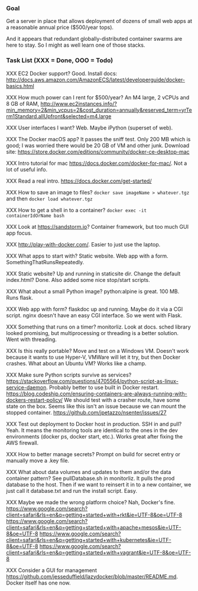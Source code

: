 ### Goal

Get a server in place that allows deployment of dozens of small web apps at a reasonable annual price ($500/year tops).

And it appears that redundant globally-distributed container swarms are here to stay. So I might as well learn one of those stacks.

### Task List (XXX = Done, OOO = Todo)

XXX EC2 Docker support? Good. Install docs: http://docs.aws.amazon.com/AmazonECS/latest/developerguide/docker-basics.html

XXX How much power can I rent for $500/year? An M4 large, 2 vCPUs and 8 GB of RAM, http://www.ec2instances.info/?min_memory=2&min_vcpus=2&cost_duration=annually&reserved_term=yrTerm1Standard.allUpfront&selected=m4.large

XXX User interfaces I want? Web. Maybe iPython (superset of web).

XXX The Docker macOS app? It passes the sniff test. Only 200 MB which is good; I was worried there would be 20 GB of VM and other junk. Download site: https://store.docker.com/editions/community/docker-ce-desktop-mac

XXX Intro tutorial for mac https://docs.docker.com/docker-for-mac/. Not a lot of useful info.

XXX Read a real intro. https://docs.docker.com/get-started/

XXX How to save an image to files? `docker save imageName > whatever.tgz` and then `docker load whatever.tgz`

XXX How to get a shell in to a container? `docker exec -it containerIdOrName bash`

XXX Look at https://sandstorm.io? Container framework, but too much GUI app focus.

XXX http://play-with-docker.com/. Easier to just use the laptop.

XXX What apps to start with? Static website. Web app with a form. SomethingThatRunsRepeatedly.

XXX Static website? Up and running in staticsite dir. Change the default index.html? Done. Also added some nice stop/start scripts.

XXX What about a small Python image? python:alpine is great. 100 MB. Runs flask.

XXX Web app with form? flaskdoc up and running. Maybe do it via a CGI script. nginx doesn't have an easy CGI interface. So we went with Flask.

XXX Something that runs on a timer? monitorliz. Look at docs. sched library looked promising, but multiprocessing or threading is a better solution. Went with threading.

XXX Is this really portable? Move and test on a Windows VM. Doesn't work because it wants to use Hyper-V, VMWare will let it try, but then Docker crashes. What about an Ubuntu VM? Works like a champ.

XXX Make sure Python scripts survive as services? https://stackoverflow.com/questions/4705564/python-script-as-linux-service-daemon. Probably better to use built in Docker restart. https://blog.codeship.com/ensuring-containers-are-always-running-with-dockers-restart-policy/ We should test with a crasher route, have some state on the box. Seems like this isn't an issue because we can mount the stopped container. https://github.com/jpetazzo/nsenter/issues/27

XXX Test out deployment to Docker host in production. SSH in and pull? Yeah. It means the monitoring tools are identical to the ones in the dev environments (docker ps, docker start, etc.). Works great after fixing the AWS firewall.

XXX How to better manage secrets? Prompt on build for secret entry or manually move a .key file.

XXX What about data volumes and updates to them and/or the data container pattern? See pullDatabase.sh in monitorliz. It pulls the prod database to the host. Then if we want to reinsert it in to a new container, we just call it database.txt and run the install script. Easy.

XXX Maybe we made the wrong platform choice? Nah, Docker's fine.
https://www.google.com/search?client=safari&rls=en&q=getting+started+with+rkt&ie=UTF-8&oe=UTF-8
https://www.google.com/search?client=safari&rls=en&q=getting+started+with+apache+mesos&ie=UTF-8&oe=UTF-8
https://www.google.com/search?client=safari&rls=en&q=getting+started+with+kubernetes&ie=UTF-8&oe=UTF-8
https://www.google.com/search?client=safari&rls=en&q=getting+started+with+vagrant&ie=UTF-8&oe=UTF-8

XXX Consider a GUI for management https://github.com/jesseduffield/lazydocker/blob/master/README.md. Docker itself has one now.